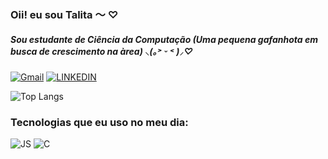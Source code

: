### Oii! eu sou Talita ～ ♡
<h5> Sou estudante de Ciência da Computação (Uma pequena gafanhota em busca de crescimento na àrea) ⸜(｡˃ ᵕ ˂ )⸝♡ </h5>

[![Gmail](https://img.shields.io/badge/Gmail-D14836?style=for-the-badge&logo=gmail&logoColor=white)](httpss://talita.rolin7@gmail.com)
[![LINKEDIN](https://img.shields.io/badge/LinkedIn-0077B5?style=for-the-badge&logo=linkedin&logoColor=white)](https://www.linkedin.com/in/talita-rolin-da-rosa-0332aab9/)


![Top Langs](https://github-readme-stats.vercel.app/api/top-langs/?username=talitarolin&theme=radical)

### Tecnologias que eu uso no meu dia:
![JS](https://img.shields.io/badge/JavaScript-F7DF1E?style=for-the-badge&logo=javascript&logoColor=black)
![C](https://img.shields.io/badge/C-00599C?style=for-the-badge&logo=c&logoColor=white)


<!---
talitarolin/talitarolin é um repositório ✨ especial ✨ porque o arquivo `README.md` (este arquivo) aparece no meu perfil GitHub.
Você pode clicar no link Preview para dar uma espiadinha em como vai ficar.
--->


